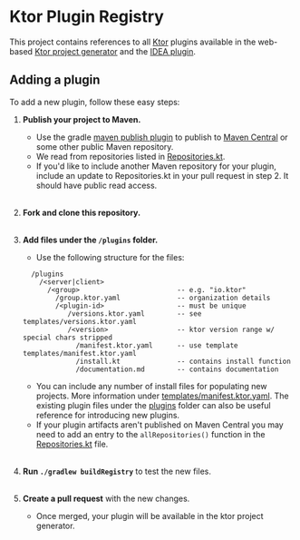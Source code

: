 # Ktor Plugin Registry

This project contains references to all [Ktor](https://github.com/ktorio/ktor/) plugins available in the web-based 
[Ktor project generator](https://start.ktor.io) and the [IDEA plugin](https://plugins.jetbrains.com/plugin/16008-ktor).

## Adding a plugin

To add a new plugin, follow these easy steps:

1. **Publish your project to Maven.**
   - Use the gradle [maven publish plugin](https://docs.gradle.org/current/userguide/publishing_maven.html) to publish 
     to [Maven Central](https://central.sonatype.org/) or some other public Maven repository.
   - We read from repositories listed in [Repositories.kt](buildSrc/src/main/kotlin/io/ktor/plugins/registry/Repositories.kt). 
   - If you'd like to include another Maven repository for your plugin, include an update to
Repositories.kt in your pull request in step 2.  It should have public read access.
     <br /><br />

2. **Fork and clone this repository.**<br /><br />

3. **Add files under the `/plugins` folder.**
    - Use the following structure for the files:
    ```
      /plugins
        /<server|client>
          /<group>                        -- e.g. "io.ktor"
            /group.ktor.yaml              -- organization details
            /<plugin-id>                  -- must be unique
               /versions.ktor.yaml        -- see templates/versions.ktor.yaml
               /<version>                 -- ktor version range w/ special chars stripped
                 /manifest.ktor.yaml      -- use template templates/manifest.ktor.yaml
                 /install.kt              -- contains install function
                 /documentation.md        -- contains documentation
    ```
   - You can include any number of install files for populating new projects.  More information under 
     [templates/manifest.ktor.yaml](templates/manifest.ktor.yaml).  The existing plugin files under the 
     [plugins](plugins) folder can also be useful reference for introducing new plugins.
   - If your plugin artifacts aren't published on Maven Central you may need to add an entry to the `allRepositories()`
     function in the [Repositories.kt](buildSrc/src/main/kotlin/io/ktor/plugins/registry/Repositories.kt) file.
   <br /><br />
   
4. **Run `./gradlew buildRegistry`** to test the new files.<br /><br />

5. **Create a pull request** with the new changes.
    - Once merged, your plugin will be available in the ktor project generator.